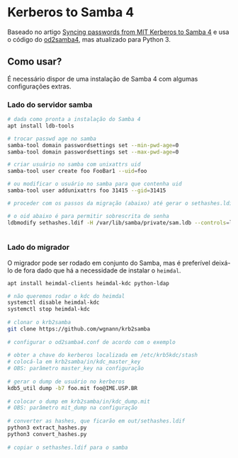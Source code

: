 # Kerberos to Samba 4
Baseado no artigo [Syncing passwords from MIT Kerberos to Samba 4](https://pi.math.cornell.edu/~gaarder/mit-samba-sync.html) e usa o código do [od2samba4](https://github.com/physcip/od2samba4), mas atualizado para Python 3.

## Como usar?
É necessário dispor de uma instalação de Samba 4 com algumas configurações extras.

### Lado do servidor samba

```bash
# dada como pronta a instalação do Samba 4
apt install ldb-tools

# trocar passwd age no samba
samba-tool domain passwordsettings set --min-pwd-age=0
samba-tool domain passwordsettings set --max-pwd-age=0

# criar usuário no samba com unixattrs uid
samba-tool user create foo FooBar1 --uid=foo

# ou modificar o usuário no samba para que contenha uid
samba-tool user addunixattrs foo 31415 --gid=31415

# proceder com os passos da migração (abaixo) até gerar o sethashes.ldif

# o oid abaixo é para permitir sobrescrita de senha
ldbmodify sethashes.ldif -H /var/lib/samba/private/sam.ldb --controls=local_oid:1.3.6.1.4.1.7165.4.3.12:0 -vvvv
 
```

### Lado do migrador
O migrador pode ser rodado em conjunto do Samba, mas é preferível deixá-lo de fora dado que há a necessidade de instalar o `heimdal`.
```bash
apt install heimdal-clients heimdal-kdc python-ldap

# não queremos rodar o kdc do heimdal
systemctl disable heimdal-kdc
systemctl stop heimdal-kdc
 
# clonar o krb2samba
git clone https://github.com/wgnann/krb2samba
 
# configurar o od2samba4.conf de acordo com o exemplo
 
# obter a chave do kerberos localizada em /etc/krb5kdc/stash
# colocá-la em krb2samba/in/kdc_master_key
# OBS: parâmetro master_key na configuração
 
# gerar o dump de usuário no kerberos
kdb5_util dump -b7 foo.mit foo@IME.USP.BR
 
# colocar o dump em krb2samba/in/kdc_dump.mit
# OBS: parâmetro mit_dump na configuração
 
# converter as hashes, que ficarão em out/sethashes.ldif
python3 extract_hashes.py
python3 convert_hashes.py
 
# copiar o sethashes.ldif para o samba
```
